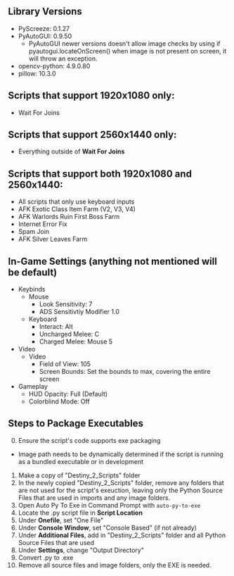 ## Library Versions
 - PyScreeze: 0.1.27
 - PyAutoGUI: 0.9.50
    - PyAutoGUI newer versions doesn't allow image checks by using if pyautogui.locateOnScreen() when image is not present on screen, it will throw an exception.
 - opencv-python: 4.9.0.80
 - pillow: 10.3.0 

## Scripts that support 1920x1080 only:
 - Wait For Joins

## Scripts that support 2560x1440 only:
 - Everything outside of **Wait For Joins**

## Scripts that support both 1920x1080 and 2560x1440:
 - All scripts that only use keyboard inputs
 - AFK Exotic Class Item Farm (V2, V3, V4)
 - AFK Warlords Ruin First Boss Farm
 - Internet Error Fix
 - Spam Join
 - AFK Silver Leaves Farm

## In-Game Settings (anything not mentioned will be default)
 - Keybinds
   - Mouse
      - Look Sensitivity: 7
      - ADS Sensitivtiy Modifier 1.0
   - Keyboard
      - Interact: Alt
      - Uncharged Melee: C
      - Charged Melee: Mouse 5
 - Video
   - Video
      - Field of View: 105
      - Screen Bounds: Set the bounds to max, covering the entire screen
 - Gameplay
   - HUD Opacity: Full (Default)
   - Colorblind Mode: Off

 ## Steps to Package Executables
  0. Ensure the script's code supports exe packaging
   - Image path needs to be dynamically determined if the script is running as a bundled executable or in development
  1. Make a copy of "Destiny_2_Scripts" folder
  2. In the newly copied "Destiny_2_Scripts" folder, remove any folders that are not used for the script's exeuction, leaving only the Python Source Files that are used in imports and any image folders.
  3. Open Auto Py To Exe in Command Prompt with `auto-py-to-exe`
  4. Locate the .py script file in **Script Location**
  5. Under **Onefile**, set "One File"
  6. Under **Console Window**, set "Console Based" (if not already)
  7. Under **Additional Files**, add in "Destiny_2_Scripts" folder and all Python Source Files that are used
  8. Under **Settings**, change "Output Directory"
  9. Convert .py to .exe
  10. Remove all source files and image folders, only the EXE is needed.
